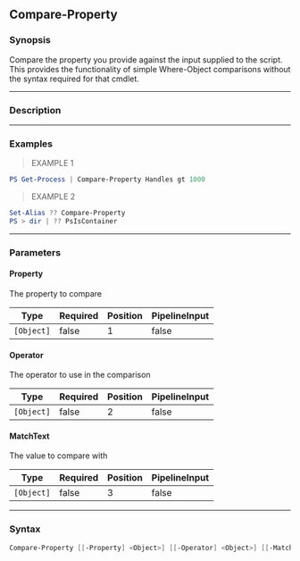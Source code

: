 Compare-Property
----------------

### Synopsis
Compare the property you provide against the input supplied to the script.
This provides the functionality of simple Where-Object comparisons without
the syntax required for that cmdlet.

---

### Description

---

### Examples
> EXAMPLE 1

```PowerShell
PS Get-Process | Compare-Property Handles gt 1000
```
> EXAMPLE 2

```PowerShell
Set-Alias ?? Compare-Property
PS > dir | ?? PsIsContainer
```

---

### Parameters
#### **Property**
The property to compare

|Type      |Required|Position|PipelineInput|
|----------|--------|--------|-------------|
|`[Object]`|false   |1       |false        |

#### **Operator**
The operator to use in the comparison

|Type      |Required|Position|PipelineInput|
|----------|--------|--------|-------------|
|`[Object]`|false   |2       |false        |

#### **MatchText**
The value to compare with

|Type      |Required|Position|PipelineInput|
|----------|--------|--------|-------------|
|`[Object]`|false   |3       |false        |

---

### Syntax
```PowerShell
Compare-Property [[-Property] <Object>] [[-Operator] <Object>] [[-MatchText] <Object>] [<CommonParameters>]
```
